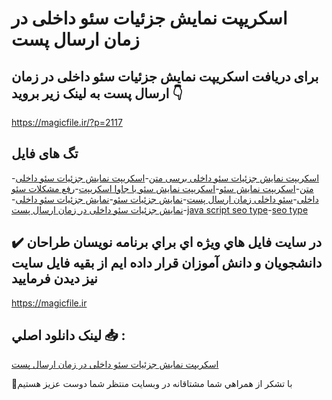 # اسکریپت نمایش جزئیات سئو داخلی در زمان ارسال پست

## برای دریافت اسکریپت نمایش جزئیات سئو داخلی در زمان ارسال پست به لینک زیر بروید 👇

https://magicfile.ir/?p=2117

## تگ های فایل

-[اسکریپت نمایش جزئیات سئو داخلی برسی متن](https://magicfile.ir/product/%d8%a7%d8%b3%da%a9%d8%b1%db%8c%d9%be%d8%aa-%d9%86%d9%85%d8%a7%db%8c%d8%b4-%d8%ac%d8%b2%d8%a6%db%8c%d8%a7%d8%aa-%d8%b3%d8%a6%d9%88-%d8%af%d8%a7%d8%ae%d9%84%db%8c/)-[اسکریپت نمایش جزئیات سئو داخلی متن](https://magicfile.ir/product/%d8%a7%d8%b3%da%a9%d8%b1%db%8c%d9%be%d8%aa-%d9%86%d9%85%d8%a7%db%8c%d8%b4-%d8%ac%d8%b2%d8%a6%db%8c%d8%a7%d8%aa-%d8%b3%d8%a6%d9%88-%d8%af%d8%a7%d8%ae%d9%84%db%8c/)-[اسکریپت نمایش سئو](https://magicfile.ir/product/%d8%a7%d8%b3%da%a9%d8%b1%db%8c%d9%be%d8%aa-%d9%86%d9%85%d8%a7%db%8c%d8%b4-%d8%ac%d8%b2%d8%a6%db%8c%d8%a7%d8%aa-%d8%b3%d8%a6%d9%88-%d8%af%d8%a7%d8%ae%d9%84%db%8c/)-[اسکریپت نمایش سئو با جاوا اسکریپت](https://magicfile.ir/product/%d8%a7%d8%b3%da%a9%d8%b1%db%8c%d9%be%d8%aa-%d9%86%d9%85%d8%a7%db%8c%d8%b4-%d8%ac%d8%b2%d8%a6%db%8c%d8%a7%d8%aa-%d8%b3%d8%a6%d9%88-%d8%af%d8%a7%d8%ae%d9%84%db%8c/)-[رفع مشکلات سئو داخلی](https://magicfile.ir/product/%d8%a7%d8%b3%da%a9%d8%b1%db%8c%d9%be%d8%aa-%d9%86%d9%85%d8%a7%db%8c%d8%b4-%d8%ac%d8%b2%d8%a6%db%8c%d8%a7%d8%aa-%d8%b3%d8%a6%d9%88-%d8%af%d8%a7%d8%ae%d9%84%db%8c/)-[سئو داخلی زمان ارسال پست](https://magicfile.ir/product/%d8%a7%d8%b3%da%a9%d8%b1%db%8c%d9%be%d8%aa-%d9%86%d9%85%d8%a7%db%8c%d8%b4-%d8%ac%d8%b2%d8%a6%db%8c%d8%a7%d8%aa-%d8%b3%d8%a6%d9%88-%d8%af%d8%a7%d8%ae%d9%84%db%8c/)-[نمایش جزئیات سئو](https://magicfile.ir/product/%d8%a7%d8%b3%da%a9%d8%b1%db%8c%d9%be%d8%aa-%d9%86%d9%85%d8%a7%db%8c%d8%b4-%d8%ac%d8%b2%d8%a6%db%8c%d8%a7%d8%aa-%d8%b3%d8%a6%d9%88-%d8%af%d8%a7%d8%ae%d9%84%db%8c/)-[نمایش جزئیات سئو داخلی](https://magicfile.ir/product/%d8%a7%d8%b3%da%a9%d8%b1%db%8c%d9%be%d8%aa-%d9%86%d9%85%d8%a7%db%8c%d8%b4-%d8%ac%d8%b2%d8%a6%db%8c%d8%a7%d8%aa-%d8%b3%d8%a6%d9%88-%d8%af%d8%a7%d8%ae%d9%84%db%8c/)-[نمایش جزئیات سئو داخلی در زمان ارسال پست](https://magicfile.ir/product/%d8%a7%d8%b3%da%a9%d8%b1%db%8c%d9%be%d8%aa-%d9%86%d9%85%d8%a7%db%8c%d8%b4-%d8%ac%d8%b2%d8%a6%db%8c%d8%a7%d8%aa-%d8%b3%d8%a6%d9%88-%d8%af%d8%a7%d8%ae%d9%84%db%8c/)-[java script seo type](https://magicfile.ir/product/%d8%a7%d8%b3%da%a9%d8%b1%db%8c%d9%be%d8%aa-%d9%86%d9%85%d8%a7%db%8c%d8%b4-%d8%ac%d8%b2%d8%a6%db%8c%d8%a7%d8%aa-%d8%b3%d8%a6%d9%88-%d8%af%d8%a7%d8%ae%d9%84%db%8c/)-[seo type](https://magicfile.ir/product/%d8%a7%d8%b3%da%a9%d8%b1%db%8c%d9%be%d8%aa-%d9%86%d9%85%d8%a7%db%8c%d8%b4-%d8%ac%d8%b2%d8%a6%db%8c%d8%a7%d8%aa-%d8%b3%d8%a6%d9%88-%d8%af%d8%a7%d8%ae%d9%84%db%8c/)

## ✔️ در سايت فايل هاي ويژه اي براي برنامه نويسان طراحان دانشجويان و دانش آموزان قرار داده ايم از بقيه فايل سايت نيز ديدن فرماييد

https://magicfile.ir


## لينک دانلود اصلي 📥 :

[اسکریپت نمایش جزئیات سئو داخلی در زمان ارسال پست](https://magicfile.ir/product/%d8%a7%d8%b3%da%a9%d8%b1%db%8c%d9%be%d8%aa-%d9%86%d9%85%d8%a7%db%8c%d8%b4-%d8%ac%d8%b2%d8%a6%db%8c%d8%a7%d8%aa-%d8%b3%d8%a6%d9%88-%d8%af%d8%a7%d8%ae%d9%84%db%8c/) 


🙏با تشکر از همراهي شما مشتاقانه در وبسایت منتظر شما دوست عزیز هستیم

